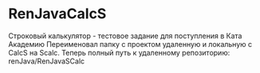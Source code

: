 # RenJavaCalcS
Строковый калькулятор - тестовое задание для поступления в Ката Академию
Переименовал папку с проектом удаленную и локальную с CalcS на Scalc. 
Теперь полный путь к удаленному репозиторию: renJava/RenJavaSCalc